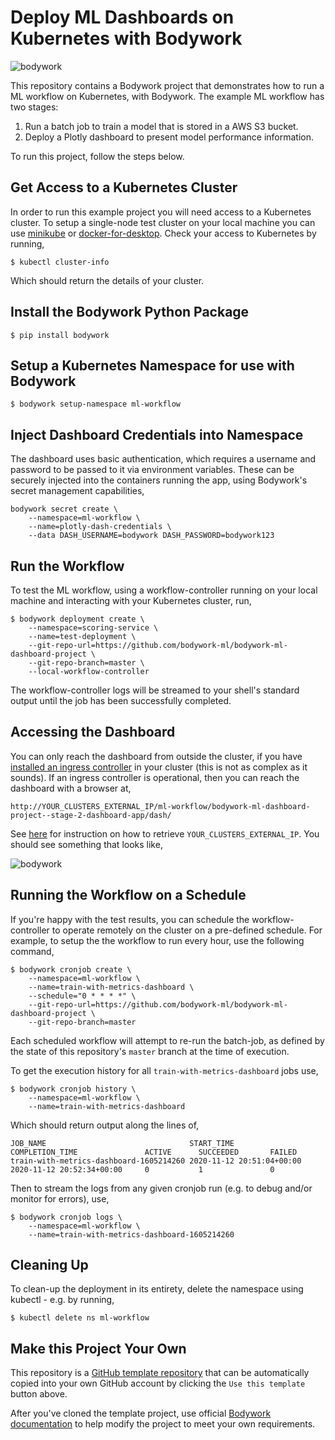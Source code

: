 # Deploy ML Dashboards on Kubernetes with Bodywork

![bodywork](https://bodywork-media.s3.eu-west-2.amazonaws.com/ml_dashboard_workflow.png)

This repository contains a Bodywork project that demonstrates how to run a ML workflow on Kubernetes, with Bodywork. The example ML workflow has two stages:

1. Run a batch job to train a model that is stored in a AWS S3 bucket.
2. Deploy a Plotly dashboard to present model performance information.

To run this project, follow the steps below.

## Get Access to a Kubernetes Cluster

In order to run this example project you will need access to a Kubernetes cluster. To setup a single-node test cluster on your local machine you can use [minikube](https://minikube.sigs.Kubernetes.io/docs/) or [docker-for-desktop](https://www.docker.com/products/docker-desktop). Check your access to Kubernetes by running,

```shell
$ kubectl cluster-info
```

Which should return the details of your cluster.

## Install the Bodywork Python Package

```shell
$ pip install bodywork
```

## Setup a Kubernetes Namespace for use with Bodywork

```shell
$ bodywork setup-namespace ml-workflow
```

## Inject Dashboard Credentials into Namespace

The dashboard uses basic authentication, which requires a username and password to be passed to it via environment variables. These can be securely injected into the containers running the app, using Bodywork's secret management capabilities,

```shell
bodywork secret create \
    --namespace=ml-workflow \
    --name=plotly-dash-credentials \
    --data DASH_USERNAME=bodywork DASH_PASSWORD=bodywork123
```

## Run the Workflow

To test the ML workflow, using a workflow-controller running on your local machine and interacting with your Kubernetes cluster, run,

```shell
$ bodywork deployment create \
    --namespace=scoring-service \
    --name=test-deployment \
    --git-repo-url=https://github.com/bodywork-ml/bodywork-ml-dashboard-project \
    --git-repo-branch=master \
    --local-workflow-controller
```

The workflow-controller logs will be streamed to your shell's standard output until the job has been successfully completed.

## Accessing the Dashboard

You can only reach the dashboard from outside the cluster, if you have [installed an ingress controller](https://bodywork.readthedocs.io/en/latest/kubernetes/#configuring-ingress) in your cluster (this is not as complex as it sounds). If an ingress controller is operational, then you can reach the dashboard with a browser at,

```http
http://YOUR_CLUSTERS_EXTERNAL_IP/ml-workflow/bodywork-ml-dashboard-project--stage-2-dashboard-app/dash/
```

See [here](https://bodywork.readthedocs.io/en/latest/kubernetes/#connecting-to-the-cluster) for instruction on how to retrieve `YOUR_CLUSTERS_EXTERNAL_IP`. You should see something that looks like,

![bodywork](https://bodywork-media.s3.eu-west-2.amazonaws.com/ml_dashboard_screenshot.png)

## Running the Workflow on a Schedule

If you're happy with the test results, you can schedule the workflow-controller to operate remotely on the cluster on a pre-defined schedule. For example, to setup the the workflow to run every hour, use the following command,

```shell
$ bodywork cronjob create \
    --namespace=ml-workflow \
    --name=train-with-metrics-dashboard \
    --schedule="0 * * * *" \
    --git-repo-url=https://github.com/bodywork-ml/bodywork-ml-dashboard-project \
    --git-repo-branch=master
```

Each scheduled workflow will attempt to re-run the batch-job, as defined by the state of this repository's `master` branch at the time of execution.

To get the execution history for all `train-with-metrics-dashboard` jobs use,

```shell
$ bodywork cronjob history \
    --namespace=ml-workflow \
    --name=train-with-metrics-dashboard
```

Which should return output along the lines of,

```text
JOB_NAME                                START_TIME                    COMPLETION_TIME               ACTIVE      SUCCEEDED       FAILED
train-with-metrics-dashboard-1605214260 2020-11-12 20:51:04+00:00     2020-11-12 20:52:34+00:00     0           1               0
```

Then to stream the logs from any given cronjob run (e.g. to debug and/or monitor for errors), use,

```shell
$ bodywork cronjob logs \
    --namespace=ml-workflow \
    --name=train-with-metrics-dashboard-1605214260
```

## Cleaning Up

To clean-up the deployment in its entirety, delete the namespace using kubectl - e.g. by running,

```shell
$ kubectl delete ns ml-workflow
```

## Make this Project Your Own

This repository is a [GitHub template repository](https://docs.github.com/en/free-pro-team@latest/github/creating-cloning-and-archiving-repositories/creating-a-repository-from-a-template) that can be automatically copied into your own GitHub account by clicking the `Use this template` button above.

After you've cloned the template project, use official [Bodywork documentation](https://bodywork.readthedocs.io/en/latest/) to help modify the project to meet your own requirements.
